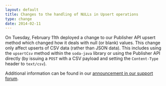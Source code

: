 ```yaml
---
layout: default
title: Changes to the handling of NULLs in Upsert operations 
type: change 
date: 2014-02-11
---
```


On Tuesday, February 11th deployed a change to our Publisher API upsert method which changed how it deals with null (or blank) values. This change only affect upserts of CSV data (rather than JSON data). This includes using the `upsertCsv` method within the `soda-java` library or using the Publisher API directly (by issuing a `POST` with a CSV payload and setting the `Content-Type` header to `text/csv`).

Additional information can be found in our [announcement in our support forum](http://support.socrata.com/entries/39941593-NOTICE-Change-to-null-value-format-compatibility-with-Publisher-API).
